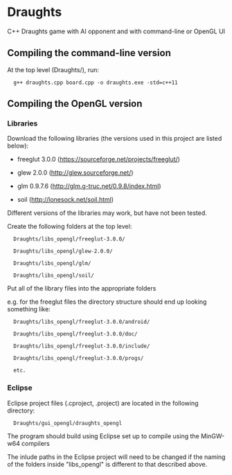 # Draughts
C++ Draughts game with AI opponent and with command-line or OpenGL UI

## Compiling the command-line version

At the top level (Draughts/), run:
```
  g++ draughts.cpp board.cpp -o draughts.exe -std=c++11
```

## Compiling the OpenGL version

### Libraries

Download the following libraries (the versions used in this project are listed below):

- freeglut 3.0.0  (https://sourceforge.net/projects/freeglut/)

- glew 2.0.0      (http://glew.sourceforge.net/)

- glm 0.9.7.6     (http://glm.g-truc.net/0.9.8/index.html)

- soil            (http://lonesock.net/soil.html)
  

Different versions of the libraries may work, but have not been tested.


Create the following folders at the top level:
```
  Draughts/libs_opengl/freeglut-3.0.0/
  
  Draughts/libs_opengl/glew-2.0.0/
  
  Draughts/libs_opengl/glm/
  
  Draughts/libs_opengl/soil/
```


Put all of the library files into the appropriate folders

  e.g. for the freeglut files the directory structure should end up looking something like:
```
  Draughts/libs_opengl/freeglut-3.0.0/android/

  Draughts/libs_opengl/freeglut-3.0.0/doc/

  Draughts/libs_opengl/freeglut-3.0.0/include/

  Draughts/libs_opengl/freeglut-3.0.0/progs/

  etc.
``` 

### Eclipse

Eclipse project files (.cproject, .project) are located in the following directory:
```
  Draughts/gui_opengl/draughts_opengl
```


The program should build using Eclipse set up to compile using the MinGW-w64 compilers


The inlude paths in the Eclipse project will need to be changed if the naming of the folders inside "libs_opengl" is different to that described above.
